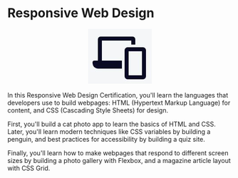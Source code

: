 # Responsive Web Design

<div align="center">
  <img src="responsiveWebDesign.JPG" alt="Responsive Web Design">
</div>

In this Responsive Web Design Certification, you'll learn the languages that developers use to build webpages: HTML (Hypertext Markup Language) for content, and CSS (Cascading Style Sheets) for design.

First, you'll build a cat photo app to learn the basics of HTML and CSS. Later, you'll learn modern techniques like CSS variables by building a penguin, and best practices for accessibility by building a quiz site.

Finally, you'll learn how to make webpages that respond to different screen sizes by building a photo gallery with Flexbox, and a magazine article layout with CSS Grid.
